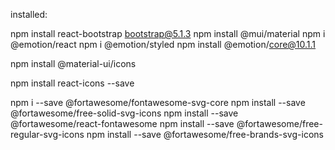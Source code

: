 installed:

npm install react-bootstrap bootstrap@5.1.3
npm install @mui/material
npm i @emotion/react
npm i @emotion/styled
npm install @emotion/core@10.1.1

npm install @material-ui/icons

npm install react-icons --save

npm i --save @fortawesome/fontawesome-svg-core
npm install --save @fortawesome/free-solid-svg-icons
npm install --save @fortawesome/react-fontawesome
npm install --save @fortawesome/free-regular-svg-icons
npm install --save @fortawesome/free-brands-svg-icons
